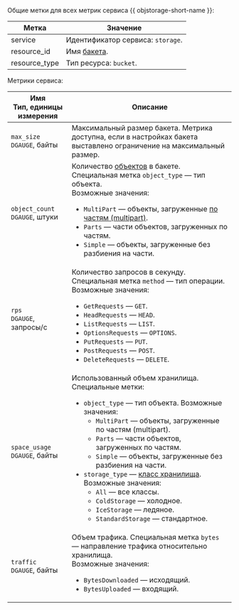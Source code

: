 Общие метки для всех метрик сервиса {{ objstorage-short-name }}:

Метка | Значение
----|----
service | Идентификатор сервиса: `storage`.
resource_id |  Имя [бакета](../../../storage/concepts/bucket.md). 
resource_type | Тип ресурса: `bucket`.

Метрики сервиса:

| Имя<br>Тип, единицы измерения | Описание |
| --- | --- |
`max_size`<br/>`DGAUGE`, байты | Максимальный размер бакета. Метрика доступна, если в настройках бакета выставлено ограничение на максимальный размер.
`object_count`<br/>`DGAUGE`, штуки | Количество [объектов](../../../storage/concepts/object.md) в бакете. Специальная метка `object_type` — тип объекта.<br/>Возможные значения:<br/><ul><li>`MultiPart` — объекты, загруженные [по частям (multipart)](../../../storage/concepts/multipart.md).</li><li>`Parts` — части объектов, загруженных по частям.</li><li>`Simple` — объекты, загруженные без разбиения на части.</li></ul>
`rps`<br/>`DGAUGE`, запросы/с | Количество запросов в секунду. Специальная метка `method` — тип операции.<br/>Возможные значения:<br/><ul><li>`GetRequests` — `GET`.</li><li>`HeadRequests` — `HEAD`.</li><li>`ListRequests` — `LIST`.</li><li>`OptionsRequests` — `OPTIONS`.</li><li>`PutRequests` — `PUT`.</li><li>`PostRequests` — `POST`.</li><li>`DeleteRequests` — `DELETE`.</li></ul>
`space_usage`<br/>`DGAUGE`, байты | Использованный объем хранилища.<br/>Специальные метки:<br/><ul><li>`object_type` — тип объекта. Возможные значения:<ul><li>`MultiPart` — объекты, загруженные по частям (multipart).</li><li>`Parts` — части объектов, загруженных по частям.</li><li>`Simple` — объекты, загруженные без разбиения на части.</li></ul></li><li>`storage_type` — [класс хранилища](../../../storage/concepts/storage-class.md). Возможные значения:<ul><li>`All` — все классы.</li><li>`ColdStorage` — холодное.</li><li>`IceStorage` — ледяное.</li><li>`StandardStorage` — стандартное.</li></ul></ul>
`traffic`<br/>`DGAUGE`, байты | Объем трафика. Специальная метка `bytes` — направление трафика относительно хранилища.<br/>Возможные значения:<br/><ul><li>`BytesDownloaded` — исходящий.</li><li>`BytesUploaded` — входящий.</li></ul>